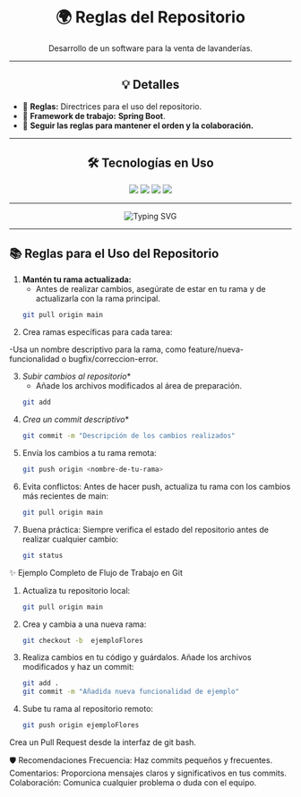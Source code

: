 <div align="center">
  <h1>🌍 Reglas del Repositorio</h1>
</div>

<div align="center">
  <p>Desarrollo de un software para la venta de lavanderías.</p>
</div>

---

<div align="center">
  <h2>💡 Detalles</h2>
</div>

- 🎯 **Reglas:** Directrices para el uso del repositorio.
- 🌱 **Framework de trabajo:** **Spring Boot**.
- 💬 **Seguir las reglas para mantener el orden y la colaboración.**

---

<div align="center">
  <h2>🛠️ Tecnologías en Uso</h2>
</div>

<div align="center">
  <img src="https://img.shields.io/badge/Java-ED8B00?style=for-the-badge&logo=java&logoColor=white">
  <img src="https://img.shields.io/badge/HTML5-E34F26?style=for-the-badge&logo=html5&logoColor=white">
  <img src="https://img.shields.io/badge/CSS3-1572B6?style=for-the-badge&logo=css3&logoColor=white">
  <img src="https://img.shields.io/badge/JavaScript-F7DF1E?style=for-the-badge&logo=javascript&logoColor=black">
</div>

---

<div align="center">
  <img src="https://readme-typing-svg.herokuapp.com?font=Fira+Code&size=22&pause=1000&color=36BCF7&width=435&lines=🌟+Transformando+ideas+en+código+🌟;💻+Desarrollo+tecnológico+con+propósito+💻;🚀+Reglas+y+creatividad+🚀;" alt="Typing SVG">
</div>

---

## 📚 Reglas para el Uso del Repositorio

1. **Mantén tu rama actualizada:**
   - Antes de realizar cambios, asegúrate de estar en tu rama y de actualizarla con la rama principal.
   ```bash
   git pull origin main
2.  Crea ramas específicas para cada tarea:

   -Usa un nombre descriptivo para la rama, como feature/nueva-funcionalidad o bugfix/correccion-error.

3. *Subir cambios al repositorio** 
   - Añade los archivos modificados al área de preparación.
   ```bash
   git add 
5. *Crea un commit descriptivo**
   ```bash
   git commit -m "Descripción de los cambios realizados" 

4. Envía los cambios a tu rama remota:
   ```bash
   git push origin <nombre-de-tu-rama>

6. Evita conflictos:
Antes de hacer push, actualiza tu rama con los cambios más recientes de main:
   ```bash
   git pull origin main

8. Buena práctica:
Siempre verifica el estado del repositorio antes de realizar cualquier cambio:
   ```bash
   git status

✨ Ejemplo Completo de Flujo de Trabajo en Git

1. Actualiza tu repositorio local:
    ```bash
    git pull origin main
    
2. Crea y cambia a una nueva rama:
   ```bash
   git checkout -b  ejemploFlores
3. Realiza cambios en tu código y guárdalos.
  Añade los archivos modificados y haz un commit:
   ```bash
   git add .
   git commit -m "Añadida nueva funcionalidad de ejemplo"
4. Sube tu rama al repositorio remoto:
    ```bash
   git push origin ejemploFlores
Crea un Pull Request desde la interfaz de git bash.

🛡️ Recomendaciones
Frecuencia: Haz commits pequeños y frecuentes.
Comentarios: Proporciona mensajes claros y significativos en tus commits.
Colaboración: Comunica cualquier problema o duda con el equipo.

   
